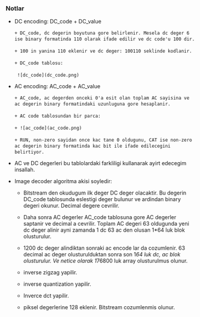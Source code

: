 ### Notlar 

- DC encoding: DC_code + DC_value 

      + DC_code, dc degerin boyutuna gore belirlenir. Mesela dc deger 6 ise binary formatinda 110 olarak ifade edilir ve dc code'u 100 dir. 

      + 100 in yanina 110 eklenir ve dc deger: 100110 seklinde kodlanir.  

      + DC_code tablosu:
     
       ![dc_code](dc_code.png)

- AC encoding: AC_code + AC_value

      + AC_code, ac degerden onceki 0'a esit olan toplam AC sayisina ve ac degerin binary formatindaki uzunluguna gore hesaplanir.   

      + AC code tablosundan bir parca:

      + ![ac_code](ac_code.png)

      + RUN, non-zero sayidan once kac tane 0 oldugunu, CAT ise non-zero ac degerin binary formatinda kac bit ile ifade edilecegini belirtiyor. 
     

 - AC ve DC degerleri bu tablolardaki farkliligi kullanarak ayirt edecegim insallah.
 
 
 - Image decoder algoritma akisi soyledir:

      +  Bitstream den okudugum ilk deger DC deger olacaktir. Bu degerin DC_code tablosunda eslestigi deger bulunur ve ardindan binary degeri okunur. Decimal degere cevrilir. 

      + Daha sonra AC degerler AC_code tablosuna gore AC degerler saptanir ve decimal a cevrilir. Toplam AC degeri 63 oldugunda yeni dc deger alinir ayni zamanda 1 dc 63 ac den olusan 1*64 luk blok olusturulur.  
      
      + 1200 dc deger alindiktan sonraki ac encode lar da cozumlenir. 63 decimal ac deger olusturulduktan sonra son 1*64 luk dc, ac blok olusturulur. Ve netice olarak 1*76800 luk array olusturulmus olunur. 

      + inverse zigzag yapilir. 

      + inverse quantization yapilir. 
      
      + Inverce dct yapilir. 

      + piksel degerlerine 128 eklenir. Bitstream cozumlenmis olunur. 